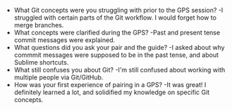 * What Git concepts were you struggling with prior to the GPS session?
	-I struggled with certain parts of the Git workflow. I would forget how to merge branches.
* What concepts were clarified during the GPS?
	-Past and present tense commit messages were explained.
* What questions did you ask your pair and the guide?
	-I asked about why commmit messages were supposed to be in the past tense, and about Sublime shortcuts.
* What still confuses you about Git?
	-I'm still confused about working with multiple people via Git/GitHub.
* How was your first experience of pairing in a GPS?
	-It was great! I definitely learned a lot, and solidified my knowledge on specific Git concepts.
